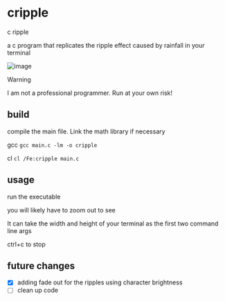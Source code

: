 # cripple

c ripple

a c program that replicates the ripple effect caused by rainfall in your terminal

![image](https://github.com/user-attachments/assets/67819231-bb1c-42b9-be09-74f4c0ade915)

> [!WARNING]
> I am not a professional programmer. Run at your own risk!

## build

compile the main file. Link the math library if necessary

gcc
`gcc main.c -lm -o cripple`

cl
`cl /Fe:cripple main.c`

## usage

run the executable

you will likely have to zoom out to see

It can take the width and height of your terminal as the first two command line 
args

ctrl+c to stop

## future changes

- [x] adding fade out for the ripples using character brightness
- [ ] clean up code
